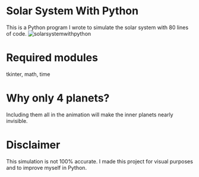 # Solar System With Python
This is a Python program I wrote to simulate the solar system with 80 lines of code.
![solarsystemwithpython](https://user-images.githubusercontent.com/93080871/138685485-e4dcc24a-e547-41b7-9bfa-8684f5b3a557.gif)
# Required modules
tkinter, math, time
# Why only 4 planets?
Including them all in the animation will make the inner planets nearly invisible.
# Disclaimer
This simulation is not 100% accurate. I made this project for visual purposes and to improve myself in Python.
